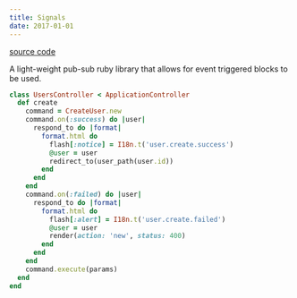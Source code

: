 ```yaml
---
title: Signals
date: 2017-01-01
---
```


[source code](https://github.com/warmwaffles/signals)

A light-weight pub-sub ruby library that allows for event triggered blocks to be
used.

```ruby
class UsersController < ApplicationController
  def create
    command = CreateUser.new
    command.on(:success) do |user|
      respond_to do |format|
        format.html do
          flash[:notice] = I18n.t('user.create.success')
          @user = user
          redirect_to(user_path(user.id))
        end
      end
    end
    command.on(:failed) do |user|
      respond_to do |format|
        format.html do
          flash[:alert] = I18n.t('user.create.failed')
          @user = user
          render(action: 'new', status: 400)
        end
      end
    end
    command.execute(params)
  end
end
```
